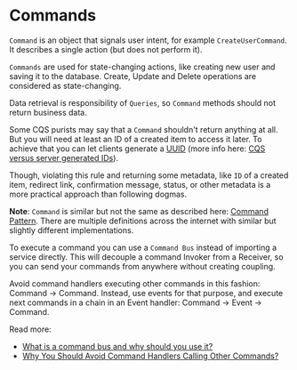 # Commands

`Command` is an object that signals user intent, for example `CreateUserCommand`. It describes a single action (but does
not perform it).

`Commands` are used for state-changing actions, like creating new user and saving it to the database. Create, Update and
Delete operations are considered as state-changing.

Data retrieval is responsibility of `Queries`, so `Command` methods should not return business data.

Some CQS purists may say that a `Command` shouldn't return anything at all. But you will need at least an ID of a
created item to access it later. To achieve that you can let clients generate
a [UUID](https://en.wikipedia.org/wiki/Universally_unique_identifier) (more info
here: [CQS versus server generated IDs](https://blog.ploeh.dk/2014/08/11/cqs-versus-server-generated-ids/)).

Though, violating this rule and returning some metadata, like `ID` of a created item, redirect link, confirmation
message, status, or other metadata is a more practical approach than following dogmas.

**Note**: `Command` is similar but not the same as described
here: [Command Pattern](https://refactoring.guru/design-patterns/command). There are multiple definitions across the
internet with similar but slightly different implementations.

To execute a command you can use a `Command Bus` instead of importing a service directly. This will decouple a command
Invoker from a Receiver, so you can send your commands from anywhere without creating coupling.

Avoid command handlers executing other commands in this fashion: Command → Command. Instead, use events for that
purpose, and execute next commands in a chain in an Event handler: Command → Event → Command.

Read more:

- [What is a command bus and why should you use it?](https://barryvanveen.nl/blog/49-what-is-a-command-bus-and-why-should-you-use-it)
- [Why You Should Avoid Command Handlers Calling Other Commands?](https://www.rahulpnath.com/blog/avoid-commands-calling-commands/)